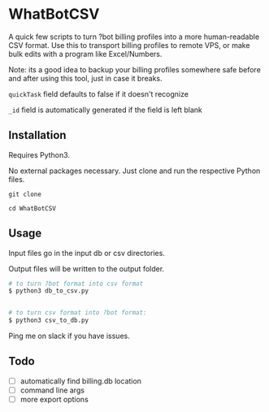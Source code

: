 # WhatBotCSV

A quick few scripts to turn ?bot billing profiles into a more human-readable CSV format. Use this to transport billing
profiles to remote VPS, or make bulk edits with a program like Excel/Numbers.

Note: its a good idea to backup your billing profiles somewhere safe before and after using this tool, just in case it breaks.

`quickTask` field defaults to false if it doesn't recognize 

`_id` field is automatically generated if the field is left blank


## Installation

Requires Python3.

No external packages necessary. Just clone and run the respective Python files.

`git clone`

`cd WhatBotCSV`


## Usage

Input files go in the input db or csv directories.

Output files will be written to the output folder.


```bash
# to turn ?bot format into csv format
$ python3 db_to_csv.py


# to turn csv format into ?bot format:
$ python3 csv_to_db.py
```



Ping me on slack if you have issues.

## Todo

* [ ] automatically find billing.db location
* [ ] command line args
* [ ] more export options